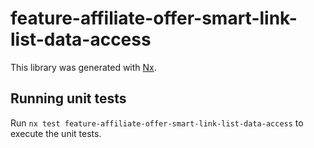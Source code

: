 # feature-affiliate-offer-smart-link-list-data-access

This library was generated with [Nx](https://nx.dev).

## Running unit tests

Run `nx test feature-affiliate-offer-smart-link-list-data-access` to execute the unit tests.
